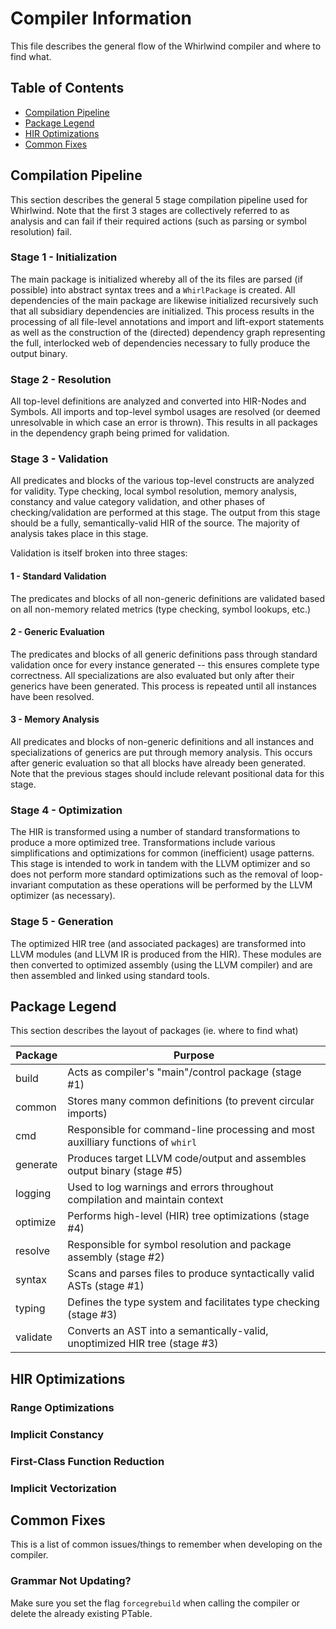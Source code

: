 # Compiler Information

This file describes the general flow of the Whirlwind compiler and where to find
what.

## Table of Contents

- [Compilation Pipeline](#pipeline)
- [Package Legend](#legend)
- [HIR Optimizations](#hir-optim)
- [Common Fixes](#fixes)

## <a name="pipeline"/> Compilation Pipeline 

This section describes the general 5 stage compilation pipeline used for
Whirlwind.  Note that the first 3 stages are collectively referred to as
analysis and can fail if their required actions (such as parsing or symbol
resolution) fail. 

### Stage 1 - Initialization

The main package is initialized whereby all of the its files are parsed (if
possible) into abstract syntax trees and a `WhirlPackage` is created.  All
dependencies of the main package are likewise initialized recursively such that
all subsidiary dependencies are initialized. This process results in the
processing of all file-level annotations and import and lift-export statements
as well as the construction of the (directed) dependency graph representing the
full, interlocked web of dependencies necessary to fully produce the output
binary.

### Stage 2 - Resolution

All top-level definitions are analyzed and converted into HIR-Nodes and Symbols.
All imports and top-level symbol usages are resolved (or deemed unresolvable in
which case an error is thrown).  This results in all packages in the dependency
graph being primed for validation.

### Stage 3 - Validation

All predicates and blocks of the various top-level constructs are analyzed for
validity.  Type checking, local symbol resolution, memory analysis, constancy
and value category validation, and other phases of checking/validation are
performed at this stage.  The output from this stage should be a fully,
semantically-valid HIR of the source.  The majority of analysis takes place in
this stage.

Validation is itself broken into three stages:

#### 1 - Standard Validation

The predicates and blocks of all non-generic definitions are validated based on
all non-memory related metrics (type checking, symbol lookups, etc.)

#### 2 - Generic Evaluation

The predicates and blocks of all generic definitions pass through standard
validation once for every instance generated -- this ensures complete type
correctness. All specializations are also evaluated but only after their
generics have been generated. This process is repeated until all instances have
been resolved.
#### 3 - Memory Analysis

All predicates and blocks of non-generic definitions and all instances and
specializations of generics are put through memory analysis.  This occurs after
generic evaluation so that all blocks have already been generated.  Note that
the previous stages should include relevant positional data for this stage.

### Stage 4 - Optimization

The HIR is transformed using a number of standard transformations to produce a
more optimized tree.  Transformations include various simplifications and
optimizations for common (inefficient) usage patterns.  This stage is intended
to work in tandem with the LLVM optimizer and so does not perform more standard
optimizations such as the removal of loop-invariant computation as these
operations will be performed by the LLVM optimizer (as necessary).

### Stage 5 - Generation

The optimized HIR tree (and associated packages) are transformed into LLVM
modules (and LLVM IR is produced from the HIR).  These modules are then
converted to optimized assembly (using the LLVM compiler) and are then assembled
and linked using standard tools.

## <a name="legend"/> Package Legend

This section describes the layout of packages (ie. where to find what)

| Package | Purpose |
| ------- | ------- |
| build | Acts as compiler's "main"/control package (stage #1) |
| common | Stores many common definitions (to prevent circular imports) |
| cmd | Responsible for command-line processing and most auxilliary functions of `whirl` |
| generate | Produces target LLVM code/output and assembles output binary (stage #5) |
| logging | Used to log warnings and errors throughout compilation and maintain context |
| optimize | Performs high-level (HIR) tree optimizations (stage #4) |
| resolve | Responsible for symbol resolution and package assembly (stage #2) |
| syntax | Scans and parses files to produce syntactically valid ASTs (stage #1) |
| typing | Defines the type system and facilitates type checking (stage #3) |
| validate | Converts an AST into a semantically-valid, unoptimized HIR tree  (stage #3) |

## <a name="hir-optim"> HIR Optimizations

### Range Optimizations

### Implicit Constancy

### First-Class Function Reduction

### Implicit Vectorization

## <a name="fixes"/> Common Fixes

This is a list of common issues/things to remember when developing on the compiler.

### Grammar Not Updating? 

Make sure you set the flag `forcegrebuild` when calling the compiler or delete the already existing PTable.
